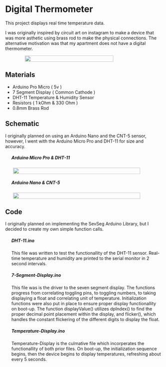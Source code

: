 <h1>Digital Thermometer</h1>

This project displays real time temperature data.

I was originally inspired by circuit art on instagram to make a device that was more asthetic using brass rod to make the physical connections. The alternative motivation was that my apartment does not have a digital thermometer. 
<div style='display: flex; justify-content: center;'>
<img width='75%' src='https://lh3.googleusercontent.com/BQAatViSDg6Xe5bStlQCquC0nRSNGjbFQP8l6Q-zMrRMkjRLxdxZrqLgaYsEfV7nFklTrxYw9iGJxMiJvHqfNfJANmRVA5L_4kiuv-FShwmIjbCt2AEXxMfw8uTGWvNy62yPS4HqAw=w2400'></img>
</div>

<h2>Materials</h2>

- Arduino Pro Micro ( 5v )
- 7 Segment Display ( Common Cathode )
- DHT-11 Temperature & Humidity Sensor
- Resistors ( 1 kOhm & 330 Ohm )
- 0.8mm Brass Rod

<h2>Schematic</h2>

I originally planned on using an Arduino Nano and the CNT-5 sensor, however, I went with the Arduino Micro Pro and DHT-11 for size and accuracy.   

<h5 style='margin-left: 20px;'>
Arduino Micro Pro & DHT-11
</h5>

<div style='display: flex; justify-content: center;'>
<img width='90%' src='https://lh3.googleusercontent.com/oO8j4DHwO8NHK7utaHeO_7fnyfLCzsE8r5ZpZ72otXHg-707LKqIVLOOZrJhJAEJoJEII4FZI8rWFRER3kh2kUnYmyFqo7-wBhA47ab-MvHwO2JKlFJBtyqLaF22irBDUTJTo9AGTQ=w2400'></img>
</div>

<h5 style='margin-left: 20px;'>
Arduino Nano & CNT-5
</h5>

<div style='display: flex; justify-content: center;'>
<img width='90%' src='https://lh3.googleusercontent.com/oO8j4DHwO8NHK7utaHeO_7fnyfLCzsE8r5ZpZ72otXHg-707LKqIVLOOZrJhJAEJoJEII4FZI8rWFRER3kh2kUnYmyFqo7-wBhA47ab-MvHwO2JKlFJBtyqLaF22irBDUTJTo9AGTQ=w2400'></img>
</div>

<h2>Code</h2>

I originally planned on implementing the SevSeg Arduino Library, but I decided to create my own simple function calls. 

<h5><a style='color: inherit; margin-left: 20px;' src='https://github.com/dominicassia/Digital-Thermometer/blob/main/DHT-11/DHT-11.ino'>
DHT-11.ino
</a></h5>

<p style='margin-left: 20px;'>
This file was written to test the functionallity of the DHT-11 sensor. Real-time temperature and humidity are printed to the serial monitor in 2 second intervals.
</p> 

<h5><a style='color: inherit; margin-left: 20px;' src='https://github.com/dominicassia/Digital-Thermometer/blob/main/7-Segment-Display/7-Segment-Display.ino'>
7-Segment-Display.ino
</a></h5>

<p style='margin-left: 20px;'>
This file was is the driver to the seven segment display. The functions progress from correlating toggling pins, to toggling numbers, to taking displaying a float and correlating unit of temperature. Initialization functions were also put in place to ensure proper display functionallity on boot-up. The function displayValue() utilizes dpIndex() to find the proper decimal point placement within the display, and flicker(), which handles the constant flickering of the different digits to display the float. 
</p> 

<h5><a style='color: inherit; margin-left: 20px;' src='https://github.com/dominicassia/Digital-Thermometer/blob/main/Temperature-Display/Temperature-Display.ino'>
Temperature-Display.ino
</a></h5>

<p style='margin-left: 20px;'>
Temperature-Display is the culmative file which incorperates the functionallity of both prior files. On boot-up, the initialization sequence begins, then the device begins to display temperatures, refreshing about every 5 seconds.
</p> 
